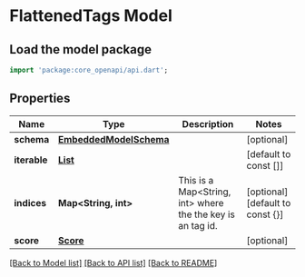 # FlattenedTags Model

## Load the model package
```dart
import 'package:core_openapi/api.dart';
```

## Properties
Name | Type | Description | Notes
------------ | ------------- | ------------- | -------------
**schema** | [**EmbeddedModelSchema**](EmbeddedModelSchema) |  | [optional] 
**iterable** | [**List<ReferencedTag>**](ReferencedTag) |  | [default to const []]
**indices** | **Map<String, int>** | This is a Map<String, int> where the the key is an tag id. | [optional] [default to const {}]
**score** | [**Score**](Score) |  | [optional] 

[[Back to Model list]](../README#documentation-for-models) [[Back to API list]](../README#documentation-for-api-endpoints) [[Back to README]](../README)



